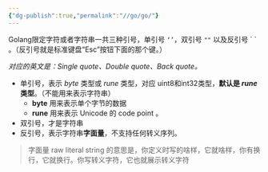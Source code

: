 ```yaml
---
{"dg-publish":true,"permalink":"//go/go/"}
---
```


Golang限定字符或者字符串一共三种引号，单引号 `‘’`，双引号 `""` 以及反引号 \` \` 。（反引号就是标准键盘“Esc”按钮下面的那个键。）

*对应的英文是：Single quote、Double quote、Back quote。*

- 单引号，表示 *byte* 类型或 *rune* 类型，对应 uint8和int32类型，**默认是 *rune* 类型**。（不能用来表示字符串）
	- **byte** 用来表示单个字节的数据
	- **rune** 用来表示 Unicode 的 code point 。
- 双引号，才是字符串
- 反引号，表示字符串**字面量**，不支持任何转义序列。
> 字面量 raw literal string 的意思是，你定义时写的啥样，它就啥样，你有换行，它就换行。你写转义字符，它也就展示转义字符


